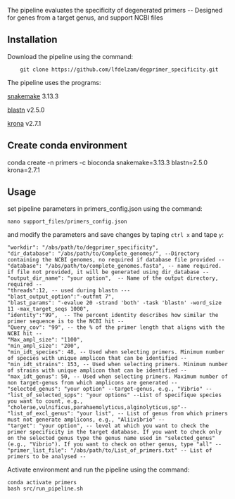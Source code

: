 The pipeline evaluates the specificity of degenerated primers -- Designed for genes from a target genus, and support NCBI files

## Installation ##

Download the pipeline using the command:
        
        git clone https://github.com/lfdelzam/degprimer_specificity.git

The pipeline uses the programs:

[snakemake](https://snakemake.github.io) 3.13.3

[blastn](http://blast.ncbi.nlm.nih.gov/Blast.cgi?PAGE_TYPE=BlastDocs) v2.5.0

[krona](https://github.com/marbl/Krona) v2.7.1

## Create conda environment ##

conda create -n primers -c bioconda snakemake=3.13.3 blastn=2.5.0 krona=2.7.1

## Usage ##

set pipeline parameters in primers_config.json using the command:

    nano support_files/primers_config.json

and modify the parameters and save changes by taping `ctrl x` and tape `y`:

    "workdir": "/abs/path/to/degprimer_specificity",
    "dir_database": "/abs/path/to/Complete_genomes/", --Directory containing the NCBI genomes, no required if database file provided --
    "database": "/abs/path/to/complete_genomes.fasta", -- name required. if file not provided, it will be generated using dir_database -- 
    "output_dir_name": "your option",  -- Name of the output directory, required --
    "threads":12, -- used during blastn ---
    "blast_output_option":"-outfmt 7", 
    "blast_params": "-evalue 20 -strand 'both' -task 'blastn' -word_size 11 -max_target_seqs 1000",
    "identity":"99",  -- The percent identity describes how similar the primer sequence is to the NCBI hit --
    "Query_cov": "99", -- the % of the primer length that aligns with the NCBI hit --
    "Max_ampl_size": "1100",
    "min_ampl_size": "200",
    "min_idt_species": 48, -- Used when selecting primers. Minimum number of species with unique amplicon that can be identified --
    "min_idt_strains": 153, -- Used when selecting primers. Minimum number of strains with unique amplicon that can be identified --
    "max_idt_genus": 50, -- Used when selecting primers. Maximum number of non target-genus from which amplicons are generated --
    "selected_genus": "your option" --target-genus, e.g., "Vibrio" --
    "list_of_selected_spps": "your options" --List of specifique species you want to count, e.g., "cholerae,vulnificus,parahaemolyticus,alginolyticus,sp"--
    "list_of_excl_genus": "your list", -- List of genus from which primers must not generate amplicons, e.g., "Aliivibrio" --
    "target": "your option", -- level at which you want to check the primer specificity in the target database. If you want to check only on the selected genus type the genus name used in "selected_genus" (e.g., "Vibrio"). If you want to check on other genus, type "all" --
    "primer_list_file": "/abs/path/to/List_of_primers.txt" -- List of primers to be analysed --
    
    
Activate environment and run the pipeline using the command:

    conda activate primers
    bash src/run_pipeline.sh
